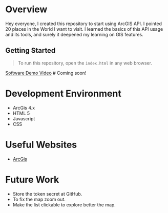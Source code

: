 # Overview

Hey everyone, I created this repository to start using ArcGIS API. I pointed 20 places in the World I want to visit. I learned the basics of this API usage and its tools, and surely it deepened my learning on GIS features.

## Getting Started

> To run this repository, open the `index.html` in any web browser.


[Software Demo Video](http://youtube.link.goes.here) # Coming soon!

# Development Environment

* ArcGis 4.x
* HTML 5
* Javascript
* CSS

# Useful Websites

* [ArcGis](https://developers.arcgis.com/javascript/latest/)

# Future Work

* Store the token secret at GitHub.
* To fix the map zoom out.
* Make the list clickable to explore better the map.